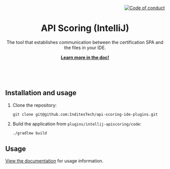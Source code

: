 <!--
SPDX-FileCopyrightText: 2023 Industria de Diseño Textil S.A. INDITEX

SPDX-License-Identifier: Apache-2.0
-->

<p align="right">
    <a href="CODE_OF_CONDUCT.md"><img src="https://img.shields.io/badge/Contributor%20Covenant-2.1-4baaaa.svg" alt="Code of conduct"></a>
</p>

<p align="center">
    <h1 align="center">API Scoring (IntelliJ)</h1>
    <p align="center">The tool that establishes communication between the certification SPA and the files in your IDE.</p>
    <p align="center"><strong><a href="https://albalro.github.io/ide-extensions/api-hub/">Learn more in the doc!</a></strong></p>
    <br>
</p>

<br>

## Installation and usage

1. Clone the repository:

	```
    git clone git@github.com:InditexTech/api-scoring-ide-plugins.git
	```

2. Build the application from `plugins/intellij-apiscoring/code`:

    ```bash
    ./gradlew build
    ```

## Usage

[View the documentation](https://albalro.github.io/ide-extensions/api-hub/) for usage information.



